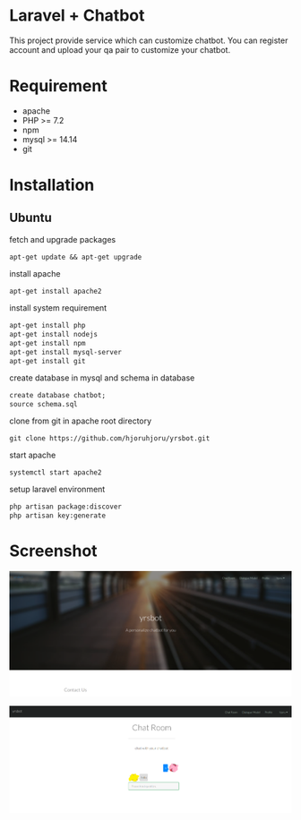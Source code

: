 # Laravel + Chatbot
This project provide service which can customize chatbot. You can register account and upload your qa pair to customize your chatbot.

# Requirement
* apache 
* PHP >= 7.2
* npm
* mysql >= 14.14
* git

# Installation
## Ubuntu
fetch and upgrade packages
```
apt-get update && apt-get upgrade
```
install apache
```
apt-get install apache2
```
install system requirement
```
apt-get install php
apt-get install nodejs
apt-get install npm
apt-get install mysql-server
apt-get install git
```
create database in mysql and schema in database
```
create database chatbot;
source schema.sql
```
clone from git in apache root directory 
```
git clone https://github.com/hjoruhjoru/yrsbot.git
```
start apache
```
systemctl start apache2
```
setup laravel environment
```
php artisan package:discover
php artisan key:generate
```

# Screenshot

![Screenshot](yrsbot.PNG)

![Screenshot](chat.PNG)
